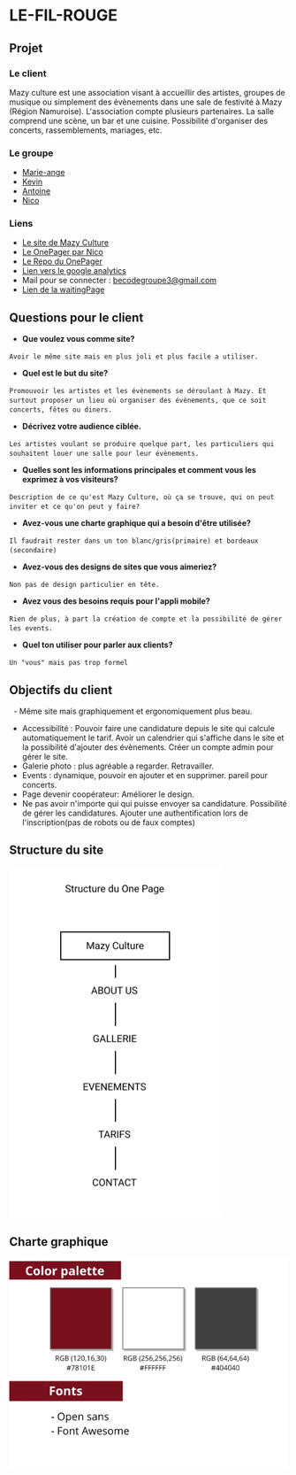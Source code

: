 # LE-FIL-ROUGE

## Projet
### Le client
Mazy culture est une association visant à accueillir des artistes, groupes de musique ou simplement des évènements dans une sale de festivité à Mazy (Région Namuroise).
L'association compte plusieurs partenaires.
La salle comprend une scène, un bar et une cuisine. Possibilité d'organiser des concerts, rassemblements, mariages, etc.

### Le groupe
* [Marie-ange](https://github.com/mabocoding)
* [Kevin](https://github.com/ksomao)
* [Antoine](https://github.com/GjeloshajAntoine)
* [Nico](https://github.com/Ezaaii)

### Liens
* [Le site de Mazy Culture](http://www.mazyculture.org/)
* [Le OnePager par Nico](https://ezaaii.github.io/OnePager/index.html)
* [Le Repo du OnePager](https://github.com/Ezaaii/OnePager)
* [Lien vers le google analytics](https://analytics.google.com/analytics/web/#embed/report-home/a112538168w167729326p167921634/)
* Mail pour se connecter : becodegroupe3@gmail.com
* [Lien de la waitingPage](https://mazyculture.herokuapp.com/)

## Questions pour le client

* **Que voulez vous comme site?**

``
Avoir le même site mais en plus joli et plus facile a utiliser.
``
* **Quel est le but du site?**

``
Promouvoir les artistes et les évènements se déroulant à Mazy. Et surtout proposer un lieu où organiser des évènements, que ce soit concerts, fêtes ou diners.
``
* **Décrivez votre audience ciblée.**

``
Les artistes voulant se produire quelque part, les particuliers qui souhaitent louer une salle pour leur évènements.
``
* **Quelles sont les informations principales et comment vous les exprimez à vos visiteurs?**

``
Description de ce qu'est Mazy Culture, où ça se trouve, qui on peut inviter et ce qu'on peut y faire?
``
* **Avez-vous une charte graphique qui a besoin d'être utilisée?**

``
Il faudrait rester dans un ton blanc/gris(primaire) et bordeaux (secondaire)
``
* **Avez-vous des designs de sites que vous aimeriez?** 

``
Non pas de design particulier en tête.
``

* **Avez vous des besoins requis pour l'appli mobile?**

``
Rien de plus, à part la création de compte et la possibilité de gérer les events.
``

* **Quel ton utiliser pour parler aux clients?**

``
Un "vous" mais pas trop formel
``
## Objectifs du client
   - Même site mais graphiquement et ergonomiquement plus beau.
   - Accessibilité : Pouvoir faire une candidature depuis le site qui calcule automatiquement le tarif. Avoir un calendrier qui s'affiche dans le site et la possibilité d'ajouter des évènements. Créer un compte admin pour gérer le site.
   - Galerie photo : plus agréable a regarder. Retravailler.
   - Events : dynamique, pouvoir en ajouter et en supprimer. pareil pour concerts.
   - Page devenir coopérateur: Améliorer le design.
   - Ne pas avoir n'importe qui qui puisse envoyer sa candidature. Possibilité de gérer les candidatures. Ajouter une authentification lors de l'inscription(pas de robots ou de faux comptes)
   
## Structure du site
![Image de la structure](https://github.com/Ezaaii/LE-FIL-ROUGE/blob/master/imagestructure.png)

## Charte graphique
![Charte graphique pour le site de mazy](https://github.com/Ezaaii/LE-FIL-ROUGE/blob/master/charte2.jpeg)
